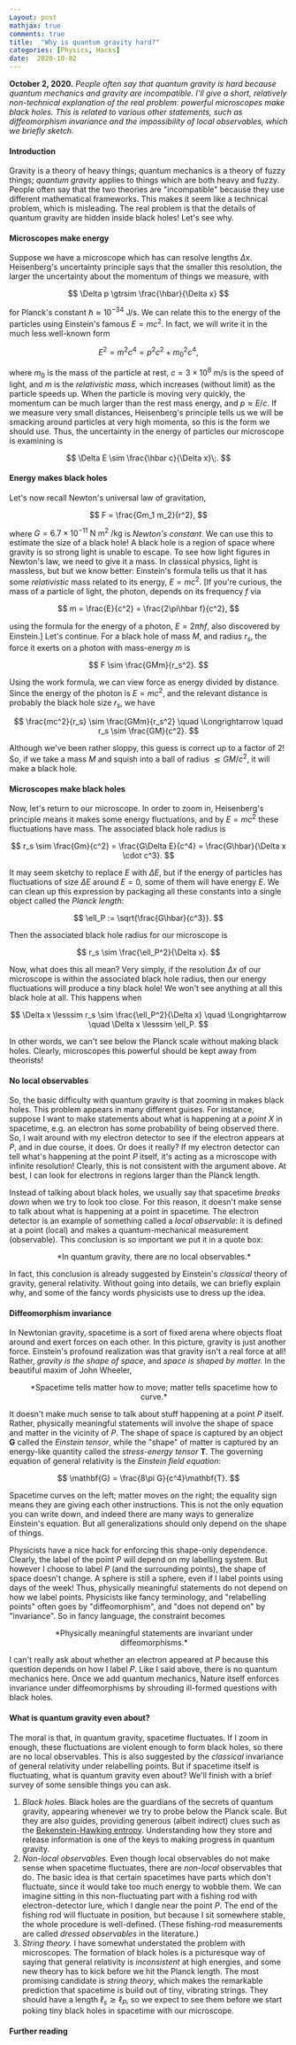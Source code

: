 ```yaml
---
Layout: post
mathjax: true
comments: true
title:  "Why is quantum gravity hard?"
categories: [Physics, Hacks]
date:  2020-10-02
---
```


**October 2, 2020.** *People often say that quantum gravity is hard
  because quantum mechanics and gravity are incompatible. I'll give a
  short, relatively non-technical explanation of the real problem:
  powerful microscopes make black holes. This is related to various
  other statements, such as diffeomorphism invariance and the
  impossibility of local observables, which we briefly sketch.*

#### Introduction

Gravity is a theory of heavy things; quantum mechanics is a theory of
fuzzy things; *quantum gravity* applies to things which are both heavy and fuzzy.
People often say that the two theories are "incompatible" because
they use different mathematical frameworks.
This makes it seem like a technical problem, which is misleading.
The real problem is that the details of quantum gravity are hidden
inside black holes!
Let's see why.

#### Microscopes make energy

Suppose we have a microscope which has can resolve lengths $\Delta x$.
Heisenberg's uncertainty principle says that the smaller this
resolution, the larger the uncertainty about the momentum of things we
measure, with

$$
\Delta p \gtrsim \frac{\hbar}{\Delta x}
$$

for Planck's constant $\hbar \approx 10^{-34} \text{ J/s}$.
We can relate this to the energy of the particles using Einstein's
famous $E = mc^2$.
In fact, we will write it in the much less well-known form

$$
E^2 = m^2c^4 = p^2c^2 + m_0^2 c^4,
$$

where $m_0$ is the mass of the particle at rest, $c = 3 \times 10^8
\text{ m/s}$ is the speed of light, and $m$ is the *relativistic
mass*, which increases (without limit) as the particle speeds up.
When the particle is moving very quickly, the momentum can be much
larger than the rest mass energy, and $p \approx E/c$.
If we measure very small distances, Heisenberg's principle tells us we
will be smacking around particles at very high momenta, so this is the
form we should use.
Thus, the uncertainty in the energy of particles our microscope is
examining is

$$
\Delta E \sim \frac{\hbar c}{\Delta x}\;.
$$

#### Energy makes black holes

Let's now recall Newton's universal law of gravitation,

$$
F = \frac{Gm_1 m_2}{r^2},
$$

where $G = 6.7\times 10^{-11} \text{ N m}^2\text{ /kg}$ is *Newton's
constant*.
We can use this to estimate the size of a black hole!
A black hole is a region of space where gravity is so strong light
is unable to escape.
To see how light figures in Newton's law, we need to give it a mass.
In classical physics, light is massless, but but we know better: Einstein's
formula tells us that it has some *relativistic* mass related to its
energy, $E = mc^2$.
[If you're curious, the mass of a particle of light, the photon,
depends on its frequency $f$ via

$$
m = \frac{E}{c^2} = \frac{2\pi\hbar f}{c^2},
$$

using the formula for the energy of a photon, $E = 2\pi \hbar f$, also discovered by Einstein.]
Let's continue.
For a black hole of mass $M$, and radius $r_s$, the force it exerts on
a photon with mass-energy $m$ is

$$
F \sim \frac{GMm}{r_s^2}.
$$

Using the work formula, we can view force as energy divided by
distance.
Since the energy of the photon is $E = mc^2$, and the relevant
distance is probably the black hole size $r_s$, we have

$$
\frac{mc^2}{r_s} \sim \frac{GMm}{r_s^2} \quad \Longrightarrow \quad
r_s \sim \frac{GM}{c^2}.
$$

Although we've been rather sloppy, this guess is correct up to a
factor of $2$!
So, if we take a mass $M$ and squish into a ball of radius $\lesssim
GM/c^2$, it will make a black hole.

#### Microscopes make black holes

Now, let's return to our microscope.
In order to zoom in, Heisenberg's principle means it makes some energy
fluctuations, and by $E = mc^2$ these fluctuations have mass.
The associated black hole radius is

$$
r_s \sim \frac{Gm}{c^2} = \frac{G\Delta E}{c^4} = \frac{G\hbar}{\Delta x \cdot c^3}.
$$

It may seem sketchy to replace $E$ with $\Delta E$, but if the energy
of particles has fluctuations of size $\Delta E$ around $E = 0$, some
of them will have energy $E$.
We can clean up this expression by packaging all these constants into
a single object called the *Planck length*:

$$
\ell_P := \sqrt{\frac{G\hbar}{c^3}}.
$$

Then the associated black hole radius for our microscope is

$$
r_s \sim \frac{\ell_P^2}{\Delta x}.
$$

Now, what does this all mean?
Very simply, if the resolution $\Delta x$ of our microscope is within
the associated black hole radius, then our energy fluctuations will
produce a tiny black hole!
We won't see anything at all this black hole at all.
This happens when

$$
\Delta x \lesssim r_s \sim \frac{\ell_P^2}{\Delta x} \quad
\Longrightarrow \quad \Delta x \lesssim \ell_P.
$$

In other words, we can't see below the Planck scale without making
black holes.
Clearly, microscopes this powerful should be kept away from theorists!

#### No local observables

So, the basic difficulty with quantum gravity is that zooming in makes
black holes.
This problem appears in many different guises.
For instance, suppose I want to make statements about what is
happening at a *point* $X$ in spacetime, e.g. an electron has some
probability of being observed there.
So, I wait around with my electron detector to see if the electron
appears at $P$, and in due course, it does.
Or does it really?
If my electron detector can tell what's happening at the point $P$
itself, it's acting as a microscope with infinite resolution!
Clearly, this is not consistent with the argument above.
At best, I can look for electrons in regions larger than the Planck length.

Instead of talking about black holes, we usually say that spacetime
*breaks down* when we try to look too close.
For this reason, it doesn't make sense to talk about what is
happening at a point in spacetime.
The electron detector is an example of something called a *local
observable*: it is defined at a point (local) and makes a
quantum-mechanical measurement (observable).
This conclusion is so important we put it in a quote box:

<span align="center" style="padding-left: 20px; display:block">
*In quantum gravity, there are no local observables.*
</span> 

In fact, this conclusion is already suggested by Einstein's
*classical* theory of gravity, general relativity.
Without going into details, we can briefly explain why, and some of
the fancy words physicists use to dress up the idea.

#### Diffeomorphism invariance

In Newtonian gravity, spacetime is a sort of fixed arena where objects
float around and exert forces on each other. In this picture, gravity
is just another force.
Einstein's profound realization was that gravity isn't a real force at
all!
Rather, *gravity is the shape of space*, and *space is shaped by matter.*
In the beautiful maxim of John Wheeler,

<span align="center" style="padding-left: 20px; display:block">
*Spacetime tells matter how to move; matter tells spacetime how to curve.*
</span>

It doesn't make much sense to talk about stuff happening at a point
$P$ itself.
Rather, physically meaningful statements will involve the shape of
space and matter in the vicinity of $P$.
The shape of space is captured by an object $\mathbf{G}$ called the
*Einstein tensor*, while the "shape" of matter is captured by an
energy-like quantity called the *stress-energy tensor* $\mathbf{T}$.
The governing equation of general relativity is the *Einstein field
equation*:

$$
\mathbf{G} = \frac{8\pi G}{c^4}\mathbf{T}.
$$

Spacetime curves on the left; matter moves on the right; the equality
sign means they are giving each other instructions.
This is not the only equation you can write down, and indeed there are
many ways to generalize Einstein's equation. But all generalizations
should only depend on the shape of things.

Physicists have a nice hack for enforcing this shape-only dependence.
Clearly, the label of the point $P$ will depend on my labelling
system.
But however I choose to label $P$ (and the surrounding points), the
shape of space doesn't change.
A sphere is still a sphere, even if I label points using days of the
week!
Thus, physically meaningful statements do not depend on how we label points.
Physicists like fancy terminology, and "relabelling points" often goes
by "diffeomorphism", and "does not depend on" by "invariance".
So in fancy language, the constraint becomes

<span align="center" style="padding-left: 20px; display:block">
*Physically meaningful statements are invariant under diffeomorphisms.*
</span>

I can't really ask about whether an electron appeared at $P$ because
this question depends on how I label $P$.
Like I said above, there is no quantum mechanics here.
Once we add quantum mechanics, Nature itself enforces invariance under
diffeomorphisms by shrouding ill-formed questions with black holes.

#### What is quantum gravity even about?

The moral is that, in quantum gravity, spacetime fluctuates.
If I zoom in enough, these fluctuations are violent enough to form
black holes, so there are no local observables.
This is also suggested by the *classical* invariance of general
relativity under relabelling points.
But if spacetime itself is fluctuating, what is quantum gravity even about?
We'll finish with a brief survey of some sensible things you can ask.

1. *Black holes.* Black holes are the guardians of the secrets of
quantum gravity, appearing whenever we try to probe below the Planck
scale. But they are also guides, providing generous (albeit indirect)
clues such as the [Bekenstein-Hawking entropy](http://www.scholarpedia.org/article/Bekenstein-Hawking_entropy).
Understanding how they store and release information is one of the
keys to making progress in quantum gravity.
2. *Non-local observables.* Even though local observables do not make
   sense when spacetime fluctuates, there are *non-local* observables
   that do.
   The basic idea is that certain spacetimes have parts which don't
   fluctuate, since it would take too much energy to wobble them.
   We can imagine sitting in this non-fluctuating part with a fishing
   rod with electron-detector lure, which I dangle near the point
   $P$. The end of the fishing rod will fluctuate in position, but
   because I sit somewhere stable, the whole procedure is
   well-defined.
   (These fishing-rod measurements are called *dressed observables* in the literature.)
3. *String theory.* I have somewhat understated the
   problem with microscopes. The formation of black holes is a
   picturesque way of saying that general relativity is *inconsistent*
   at high energies, and some new theory has to kick before we hit the
   Planck length. The most promising candidate is *string theory*, which makes
   the remarkable prediction that spacetime is build out of tiny,
   vibrating strings. They should have a length $\ell_s \gtrsim \ell_P$, so
   we expect to see them before we start poking tiny black holes in
   spacetime with our microscope.

#### Further reading

